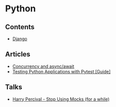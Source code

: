 # Python

## Contents

* [Django](django.md)

## Articles

* [Concurrency and async/await](https://fastapi.tiangolo.com/async/)
* [Testing Python Applications with Pytest \[Guide\]](https://stribny.name/blog/pytest/)

## Talks

* [Harry Percival - Stop Using Mocks \(for a while\)](https://www.youtube.com/watch?v=rk-f3B-eMkI)



